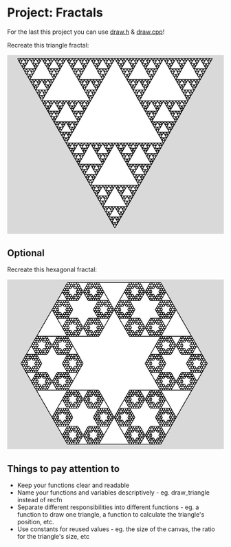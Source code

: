 # Project: Fractals
For the last this project you can use [draw.h](draw.h) & [draw.cpp](draw.cpp)!

Recreate this triangle fractal:

![triangle_fractal](1.jpg)

## Optional
Recreate this hexagonal fractal:

![hexagonal fractal](2.jpg)

## Things to pay attention to
- Keep your functions clear and readable
- Name your functions and variables descriptively - eg. draw_triangle instead of recfn
- Separate different responsibilities into different functions -
eg. a function to draw one triangle, a function to calculate the triangle's position, etc.
- Use constants for reused values - eg. the size of the canvas, the ratio for the triangle's size, etc
